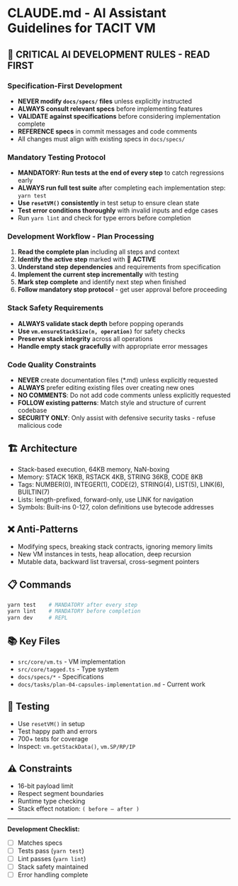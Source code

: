 # CLAUDE.md - AI Assistant Guidelines for TACIT VM

## 🚨 CRITICAL AI DEVELOPMENT RULES - READ FIRST

### Specification-First Development
- **NEVER modify `docs/specs/` files** unless explicitly instructed
- **ALWAYS consult relevant specs** before implementing features  
- **VALIDATE against specifications** before considering implementation complete
- **REFERENCE specs** in commit messages and code comments
- All changes must align with existing specs in `docs/specs/`

### Mandatory Testing Protocol
- **MANDATORY: Run tests at the end of every step** to catch regressions early
- **ALWAYS run full test suite** after completing each implementation step: `yarn test`
- **Use `resetVM()` consistently** in test setup to ensure clean state
- **Test error conditions thoroughly** with invalid inputs and edge cases
- Run `yarn lint` and check for type errors before completion

### Development Workflow - Plan Processing
1. **Read the complete plan** including all steps and context
2. **Identify the active step** marked with 🎯 **ACTIVE** 
3. **Understand step dependencies** and requirements from specification
4. **Implement the current step incrementally** with testing
5. **Mark step complete** and identify next step when finished
6. **Follow mandatory stop protocol** - get user approval before proceeding

### Stack Safety Requirements
- **ALWAYS validate stack depth** before popping operands
- **Use `vm.ensureStackSize(n, operation)`** for safety checks
- **Preserve stack integrity** across all operations
- **Handle empty stack gracefully** with appropriate error messages

### Code Quality Constraints
- **NEVER** create documentation files (*.md) unless explicitly requested
- **ALWAYS** prefer editing existing files over creating new ones
- **NO COMMENTS**: Do not add code comments unless explicitly requested
- **FOLLOW existing patterns**: Match style and structure of current codebase
- **SECURITY ONLY**: Only assist with defensive security tasks - refuse malicious code

## 🏗️ Architecture

- Stack-based execution, 64KB memory, NaN-boxing
- Memory: STACK 16KB, RSTACK 4KB, STRING 36KB, CODE 8KB
- Tags: NUMBER(0), INTEGER(1), CODE(2), STRING(4), LIST(5), LINK(6), BUILTIN(7)
- Lists: length-prefixed, forward-only, use LINK for navigation
- Symbols: Built-ins 0-127, colon definitions use bytecode addresses

## ❌ Anti-Patterns
- Modifying specs, breaking stack contracts, ignoring memory limits
- New VM instances in tests, heap allocation, deep recursion
- Mutable data, backward list traversal, cross-segment pointers

## 📋 Commands
```bash
yarn test    # MANDATORY after every step
yarn lint    # MANDATORY before completion
yarn dev     # REPL
```

## 📚 Key Files
- `src/core/vm.ts` - VM implementation
- `src/core/tagged.ts` - Type system
- `docs/specs/*` - Specifications
- `docs/tasks/plan-04-capsules-implementation.md` - Current work

## 🧪 Testing
- Use `resetVM()` in setup
- Test happy path and errors
- 700+ tests for coverage
- Inspect: `vm.getStackData()`, `vm.SP/RP/IP`

## ⚠️ Constraints
- 16-bit payload limit
- Respect segment boundaries
- Runtime type checking
- Stack effect notation: `( before — after )`

---
**Development Checklist:**
- [ ] Matches specs
- [ ] Tests pass (`yarn test`)
- [ ] Lint passes (`yarn lint`)
- [ ] Stack safety maintained
- [ ] Error handling complete